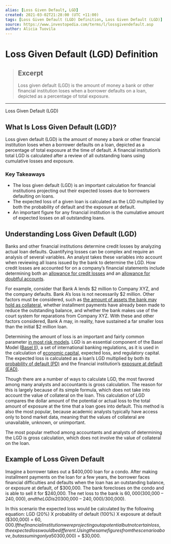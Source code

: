 ```yaml
---
alias: [Loss Given Default, LGD]
created: 2021-03-02T21:28:00 (UTC +11:00)
tags: [Loss Given Default (LGD) Definition, Loss Given Default (LGD)]
source: https://www.investopedia.com/terms/l/lossgivendefault.asp
author: Alicia Tuovila
---
```


# Loss Given Default (LGD) Definition

> ## Excerpt
> Loss given default (LGD) is the amount of money a bank or other financial institution loses when a borrower defaults on a loan, depicted as a percentage of total exposure.

---

Loss Given Default (LGD)
## What Is Loss Given Default (LGD)?

Loss given default (LGD) is the amount of money a bank or other financial institution loses when a borrower defaults on a loan, depicted as a percentage of total exposure at the time of default. A financial institution’s total LGD is calculated after a review of all outstanding loans using cumulative losses and exposure.

### Key Takeaways

-   The loss given default (LGD) is an important calculation for financial institutions projecting out their expected losses due to borrowers defaulting on loans.
-   The expected loss of a given loan is calculated as the LGD multiplied by both the probability of default and the exposure at default.
-   An important figure for any financial institution is the cumulative amount of expected losses on all outstanding loans.

## Understanding Loss Given Default (LGD)

Banks and other financial institutions determine credit losses by analyzing actual loan defaults. Quantifying losses can be complex and require an analysis of several variables. An analyst takes these variables into account when reviewing all loans issued by the bank to determine the LGD. How credit losses are accounted for on a company’s financial statements include determining both an [allowance for credit losses](https://www.investopedia.com/terms/a/allowance-for-credit-losses.asp) and an [allowance for doubtful accounts](https://www.investopedia.com/terms/a/allowancefordoubtfulaccounts.asp).

For example, consider that Bank A lends $2 million to Company XYZ, and the company defaults. Bank A’s loss is not necessarily $2 million. Other factors must be considered, such as [the amount of assets the bank may hold as collateral](https://www.investopedia.com/articles/personal-finance/080316/crosscollateral-loan-how-does-it-work.asp), whether installment payments have already been made to reduce the outstanding balance, and whether the bank makes use of the court system for reparations from Company XYZ. With these and other factors considered, Bank A may, in reality, have sustained a far smaller loss than the initial $2 million loan.

Determining the amount of loss is an important and fairly common parameter [in most risk models](https://www.investopedia.com/ask/answers/022415/what-factors-are-taken-account-quantify-credit-risk.asp). LGD is an essential component of the Basel Model ([Basel II](https://www.investopedia.com/terms/b/baselii.asp)), a set of international banking regulations, as it is used in the calculation of [economic capital](https://www.investopedia.com/terms/e/economic-capital.asp), expected loss, and regulatory capital. The expected loss is calculated as a loan’s LGD multiplied by both its [probability of default (PD)](https://www.investopedia.com/terms/d/defaultprobability.asp) and the financial institution’s [exposure at default (EAD)](https://www.investopedia.com/terms/e/exposure_at_default.asp).

Though there are a number of ways to calculate LGD, the most favored among many analysts and accountants is gross calculation. The reason for this is largely because of its simple formula, which does not take into account the value of collateral on the loan. This calculation of LGD compares the dollar amount of the potential or actual loss to the total amount of exposure at the time that a loan goes into default. This method is also the most popular, because academic analysts typically have access only to bond market data, meaning that the values of collateral are unavailable, unknown, or unimportant.

The most popular method among accountants and analysts of determining the LGD is gross calculation, which does not involve the value of collateral on the loan.

## Example of Loss Given Default

Imagine a borrower takes out a $400,000 loan for a condo. After making installment payments on the loan for a few years, the borrower faces financial difficulties and defaults when the loan has an outstanding balance, or exposure at default, of $300,000. The bank forecloses on the condo and is able to sell it for $240,000. The net loss to the bank is $60,000 ($300,000 – $240,000), and the LGD is 20% ($300,000 – $240,000)/$300,000).

In this scenario the expected loss would be calculated by the following equation: LGD (20%) X probability of default (100%) X exposure at default ($300,000) = $60,000. If the financial institution were projecting out a potential but not certain loss, the expected loss would be different. Using the same figures from the scenario above, but assuming only a 50% probability of default, the expected loss calculation equation is: LGD (20%) X probability of default (50%) X exposure at default ($300,000) = $30,000.
